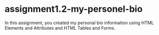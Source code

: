 # assignment1.2-my-personel-bio
In this assignment, you created my personal bio information using HTML Elements and Attributes and HTML Tables and Forms.
